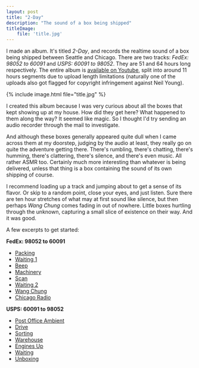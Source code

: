 ```yaml
---
layout: post
title: "2-Day"
description: "The sound of a box being shipped"
titleImage:
    file: 'title.jpg'
---
```


I made an album. It's titled *2-Day*, and records the realtime sound of a box being shipped between Seattle and Chicago. There are two tracks: *FedEx: 98052 to 60091* and *USPS: 60091 to 98052*. They are 51 and 64 hours long respectively. The entire album is [available on Youtube](https://www.youtube.com/playlist?list=PLWUxAx7ODw3tT_udAeEmfZ2fr5yZLS_j2), split into around 11 hours segments due to upload length limitations (naturally one of the uploads also got flagged for copyright infringement against Neil Young).

{% include image.html file="title.jpg" %}

I created this album because I was very curious about all the boxes that kept showing up at my house. How did they get here? What happened to them along the way? It seemed like magic. So I thought I'd try sending an audio recorder through the mail to investigate.

And although these boxes generally appeared quite dull when I came across them at my doorstep, judging by the audio at least, they really go on quite the adventure getting there. There's rumbling, there's chatting, there's humming, there's clattering, there's silence, and there's even music. All rather ASMR too. Certainly much more interesting than whatever is being delivered, unless that thing is a box containing the sound of its own shipping of course. 

I recommend loading up a track and jumping about to get a sense of its flavor. Or skip to a random point, close your eyes, and just listen. Sure there are ten hour stretches of what may at first sound like silence, but then perhaps *Wang Chung* comes fading in out of nowhere. Little boxes hurtling through the unknown, capturing a small slice of existence on their way. And it was good.

A few excerpts to get started:

**FedEx: 98052 to 60091**
- [Packing](https://youtu.be/IRWiLrclrOo)
- [Waiting 1](https://youtu.be/x2GVvtzuIRU?t=29179)
- [Beep](https://youtu.be/x2GVvtzuIRU?t=35412)
- [Machinery](https://youtu.be/e9L7W3vBewQ?t=10607)
- [Scan](https://youtu.be/e9L7W3vBewQ?t=11228)
- [Waiting 2](https://youtu.be/FrN6D_f5x90?t=4268)
- [Wang Chung](https://youtu.be/FrN6D_f5x90?t=34604)
- [Chicago Radio](https://youtu.be/42oEd5xGJxY?t=15660)

**USPS: 60091 to 98052**
- [Post Office Ambient](https://youtu.be/kzf_nU_mFxY?t=2099)
- [Drive](https://youtu.be/kzf_nU_mFxY?t=33976)
- [Sorting](https://youtu.be/q6DLSDf6rRU?t=16200)
- [Warehouse](https://youtu.be/eDMFzjRAEKY?t=797)
- [Engines Up](https://youtu.be/eDMFzjRAEKY?t=12313)
- [Waiting](https://youtu.be/CWZISOTwppk?t=33139)
- [Unboxing](https://youtu.be/ybkn6NZdMhY?t=33657)


